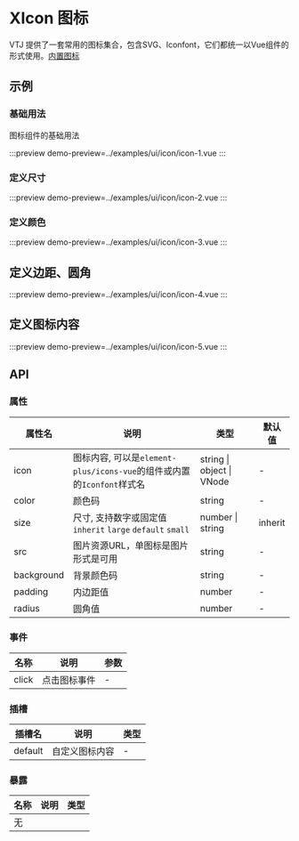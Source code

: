 # XIcon 图标

VTJ 提供了一套常用的图标集合，包含SVG、Iconfont，它们都统一以Vue组件的形式使用。[内置图标](./icons.md)

## 示例

### 基础用法

图标组件的基础用法

:::preview
demo-preview=../examples/ui/icon/icon-1.vue
:::

### 定义尺寸

:::preview
demo-preview=../examples/ui/icon/icon-2.vue
:::

### 定义颜色

:::preview
demo-preview=../examples/ui/icon/icon-3.vue
:::

## 定义边距、圆角

:::preview
demo-preview=../examples/ui/icon/icon-4.vue
:::

## 定义图标内容

:::preview
demo-preview=../examples/ui/icon/icon-5.vue
:::

## API

### 属性

| 属性名     | 说明                                                                   | 类型                      | 默认值  |
| ---------- | ---------------------------------------------------------------------- | ------------------------- | ------- |
| icon       | 图标内容, 可以是`element-plus/icons-vue`的组件或内置的`Iconfont`样式名 | string \| object \| VNode | -       |
| color      | 颜色码                                                                 | string                    | -       |
| size       | 尺寸, 支持数字或固定值 `inherit` `large` `default` `small`             | number \| string          | inherit |
| src        | 图片资源URL，单图标是图片形式是可用                                    | string                    | -       |
| background | 背景颜色码                                                             | string                    | -       |
| padding    | 内边距值                                                               | number                    | -       |
| radius     | 圆角值                                                                 | number                    | -       |

### 事件

| 名称  | 说明         | 参数 |
| ----- | ------------ | ---- |
| click | 点击图标事件 | -    |

### 插槽

| 插槽名  | 说明           | 类型 |
| ------- | -------------- | ---- |
| default | 自定义图标内容 | -    |

### 暴露

| 名称 | 说明 | 类型 |
| ---- | ---- | ---- |
| 无   |
